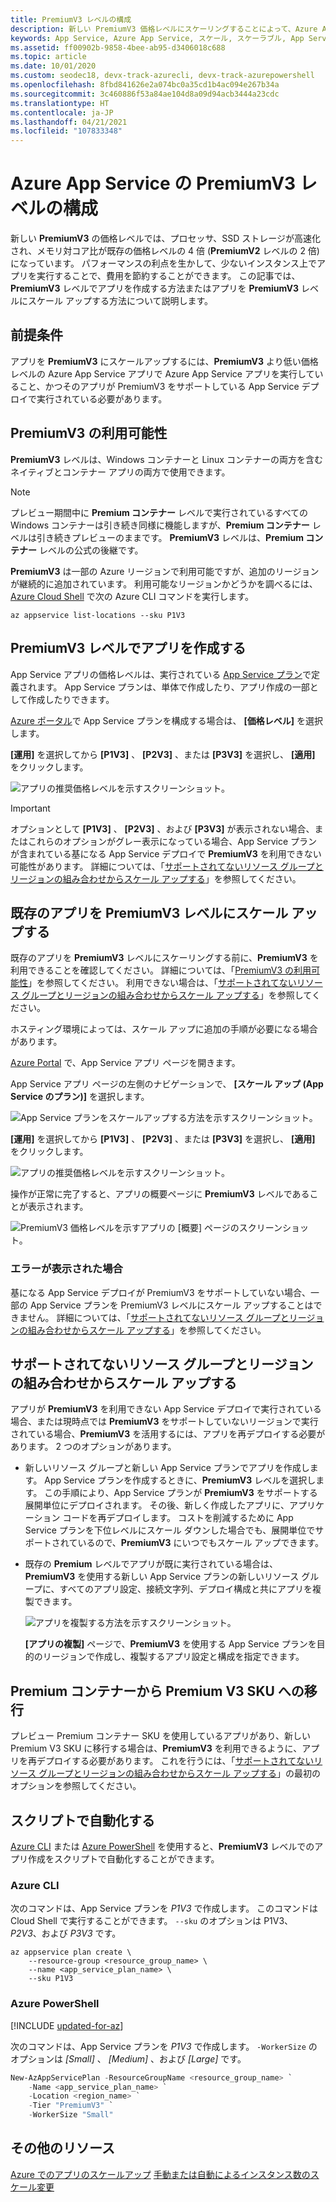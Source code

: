```yaml
---
title: PremiumV3 レベルの構成
description: 新しい PremiumV3 価格レベルにスケーリングすることによって、Azure App Service で Web、モバイル、および API アプリのパフォーマンスを向上させる方法について説明します。
keywords: App Service, Azure App Service, スケール, スケーラブル, App Service プラン, App Service コスト
ms.assetid: ff00902b-9858-4bee-ab95-d3406018c688
ms.topic: article
ms.date: 10/01/2020
ms.custom: seodec18, devx-track-azurecli, devx-track-azurepowershell
ms.openlocfilehash: 8fbd841626e2a074bc0a35cd1b4ac094e267b34a
ms.sourcegitcommit: 3c460886f53a84ae104d8a09d94acb3444a23cdc
ms.translationtype: HT
ms.contentlocale: ja-JP
ms.lasthandoff: 04/21/2021
ms.locfileid: "107833348"
---
```

# <a name="configure-premiumv3-tier-for-azure-app-service"></a>Azure App Service の PremiumV3 レベルの構成

新しい **PremiumV3** の価格レベルでは、プロセッサ、SSD ストレージが高速化され、メモリ対コア比が既存の価格レベルの 4 倍 (**PremiumV2** レベルの 2 倍) になっています。 パフォーマンスの利点を生かして、少ないインスタンス上でアプリを実行することで、費用を節約することができます。 この記事では、**PremiumV3** レベルでアプリを作成する方法またはアプリを **PremiumV3** レベルにスケール アップする方法について説明します。

## <a name="prerequisites"></a>前提条件

アプリを **PremiumV3** にスケールアップするには、**PremiumV3** より低い価格レベルの Azure App Service アプリで Azure App Service アプリを実行していること、かつそのアプリが PremiumV3 をサポートしている App Service デプロイで実行されている必要があります。

<a name="availability"></a>

## <a name="premiumv3-availability"></a>PremiumV3 の利用可能性

**PremiumV3** レベルは、Windows コンテナーと Linux コンテナーの両方を含むネイティブとコンテナー アプリの両方で使用できます。

> [!NOTE]
> プレビュー期間中に **Premium コンテナー** レベルで実行されているすべての Windows コンテナーは引き続き同様に機能しますが、**Premium コンテナー** レベルは引き続きプレビューのままです。 **PremiumV3** レベルは、**Premium コンテナー** レベルの公式の後継です。 

**PremiumV3** は一部の Azure リージョンで利用可能ですが、追加のリージョンが継続的に追加されています。 利用可能なリージョンかどうかを調べるには、[Azure Cloud Shell](../cloud-shell/overview.md) で次の Azure CLI コマンドを実行します。

```azurecli-interactive
az appservice list-locations --sku P1V3
```

<a name="create"></a>

## <a name="create-an-app-in-premiumv3-tier"></a>PremiumV3 レベルでアプリを作成する

App Service アプリの価格レベルは、実行されている [App Service プラン](overview-hosting-plans.md)で定義されます。 App Service プランは、単体で作成したり、アプリ作成の一部として作成したりできます。

<a href="https://portal.azure.com" target="_blank">Azure ポータル</a>で App Service プランを構成する場合は、 **[価格レベル]** を選択します。 

**[運用]** を選択してから **[P1V3]** 、 **[P2V3]** 、または **[P3V3]** を選択し、 **[適用]** をクリックします。

![アプリの推奨価格レベルを示すスクリーンショット。](media/app-service-configure-premium-tier/scale-up-tier-select.png)

> [!IMPORTANT] 
> オプションとして **[P1V3]** 、 **[P2V3]** 、および **[P3V3]** が表示されない場合、またはこれらのオプションがグレー表示になっている場合、App Service プランが含まれている基になる App Service デプロイで **PremiumV3** を利用できない可能性があります。 詳細については、「[サポートされてないリソース グループとリージョンの組み合わせからスケール アップする](#unsupported)」を参照してください。

## <a name="scale-up-an-existing-app-to-premiumv3-tier"></a>既存のアプリを PremiumV3 レベルにスケール アップする

既存のアプリを **PremiumV3** レベルにスケーリングする前に、**PremiumV3** を利用できることを確認してください。 詳細については、「[PremiumV3 の利用可能性](#availability)」を参照してください。 利用できない場合は、「[サポートされてないリソース グループとリージョンの組み合わせからスケール アップする](#unsupported)」を参照してください。

ホスティング環境によっては、スケール アップに追加の手順が必要になる場合があります。 

<a href="https://portal.azure.com" target="_blank">Azure Portal</a> で、App Service アプリ ページを開きます。

App Service アプリ ページの左側のナビゲーションで、 **[スケール アップ (App Service のプラン)]** を選択します。

![App Service プランをスケールアップする方法を示すスクリーンショット。](media/app-service-configure-premium-tier/scale-up-tier-portal.png)

**[運用]** を選択してから **[P1V3]** 、 **[P2V3]** 、または **[P3V3]** を選択し、 **[適用]** をクリックします。

![アプリの推奨価格レベルを示すスクリーンショット。](media/app-service-configure-premium-tier/scale-up-tier-select.png)

操作が正常に完了すると、アプリの概要ページに **PremiumV3** レベルであることが表示されます。

![PremiumV3 価格レベルを示すアプリの [概要] ページのスクリーンショット。](media/app-service-configure-premium-tier/finished.png)

### <a name="if-you-get-an-error"></a>エラーが表示された場合

基になる App Service デプロイが PremiumV3 をサポートしていない場合、一部の App Service プランを PremiumV3 レベルにスケール アップすることはできません。 詳細については、「[サポートされてないリソース グループとリージョンの組み合わせからスケール アップする](#unsupported)」を参照してください。

<a name="unsupported"></a>

## <a name="scale-up-from-an-unsupported-resource-group-and-region-combination"></a>サポートされてないリソース グループとリージョンの組み合わせからスケール アップする

アプリが **PremiumV3** を利用できない App Service デプロイで実行されている場合、または現時点では **PremiumV3** をサポートしていないリージョンで実行されている場合、**PremiumV3** を活用するには、アプリを再デプロイする必要があります。  2 つのオプションがあります。

- 新しいリソース グループと新しい App Service プランでアプリを作成します。 App Service プランを作成するときに、**PremiumV3** レベルを選択します。 この手順により、App Service プランが **PremiumV3** をサポートする展開単位にデプロイされます。 その後、新しく作成したアプリに、アプリケーション コードを再デプロイします。 コストを削減するために App Service プランを下位レベルにスケール ダウンした場合でも、展開単位でサポートされているので、**PremiumV3** にいつでもスケール アップできます。
- 既存の **Premium** レベルでアプリが既に実行されている場合は、**PremiumV3** を使用する新しい App Service プランの新しいリソース グループに、すべてのアプリ設定、接続文字列、デプロイ構成と共にアプリを複製できます。

    ![アプリを複製する方法を示すスクリーンショット。](media/app-service-configure-premium-tier/clone-app.png)

    **[アプリの複製]** ページで、**PremiumV3** を使用する App Service プランを目的のリージョンで作成し、複製するアプリ設定と構成を指定できます。

## <a name="moving-from-premium-container-to-premium-v3-sku"></a>Premium コンテナーから Premium V3 SKU への移行

プレビュー Premium コンテナー SKU を使用しているアプリがあり、新しい Premium V3 SKU に移行する場合は、**PremiumV3** を利用できるように、アプリを再デプロイする必要があります。 これを行うには、「[サポートされてないリソース グループとリージョンの組み合わせからスケール アップする](#scale-up-from-an-unsupported-resource-group-and-region-combination)」の最初のオプションを参照してください。

## <a name="automate-with-scripts"></a>スクリプトで自動化する

[Azure CLI](/cli/azure/install-azure-cli) または [Azure PowerShell](/powershell/azure/) を使用すると、**PremiumV3** レベルでのアプリ作成をスクリプトで自動化することができます。

### <a name="azure-cli"></a>Azure CLI

次のコマンドは、App Service プランを _P1V3_ で作成します。 このコマンドは Cloud Shell で実行することができます。 `--sku` のオプションは P1V3、 _P2V3_、および _P3V3_ です。

```azurecli-interactive
az appservice plan create \
    --resource-group <resource_group_name> \
    --name <app_service_plan_name> \
    --sku P1V3
```

### <a name="azure-powershell"></a>Azure PowerShell

[!INCLUDE [updated-for-az](../../includes/updated-for-az.md)]

次のコマンドは、App Service プランを _P1V3_ で作成します。 `-WorkerSize` のオプションは _[Small]_ 、 _[Medium]_ 、および _[Large]_ です。

```powershell
New-AzAppServicePlan -ResourceGroupName <resource_group_name> `
    -Name <app_service_plan_name> `
    -Location <region_name> `
    -Tier "PremiumV3" `
    -WorkerSize "Small"
```

## <a name="more-resources"></a>その他のリソース

[Azure でのアプリのスケールアップ](manage-scale-up.md)
[手動または自動によるインスタンス数のスケール変更](../azure-monitor/autoscale/autoscale-get-started.md)
